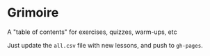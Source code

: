 # Grimoire

A "table of contents" for exercises, quizzes, warm-ups, etc

Just update the `all.csv` file with new lessons, and push to `gh-pages`.
